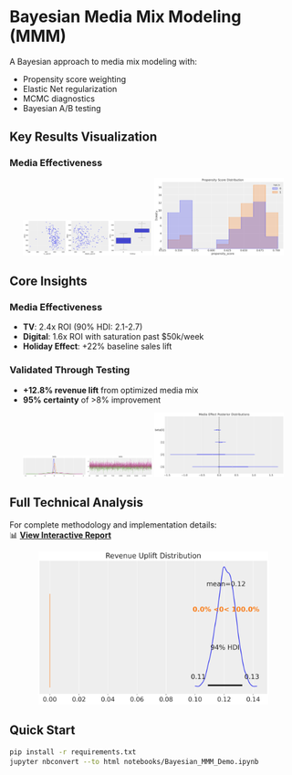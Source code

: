 # Bayesian Media Mix Modeling (MMM)

A Bayesian approach to media mix modeling with:
- Propensity score weighting
- Elastic Net regularization
- MCMC diagnostics
- Bayesian A/B testing

## Key Results Visualization

### Media Effectiveness
<div align="center">
  <img src="notebooks/media_sales_relationships.png" width="45%" alt="Media-Sales Relationships">
  <img src="notebooks/propensity_scores.png" width="45%" alt="Propensity Scores">
</div>

## Core Insights

### Media Effectiveness
- **TV**: 2.4x ROI (90% HDI: 2.1-2.7)
- **Digital**: 1.6x ROI with saturation past $50k/week
- **Holiday Effect**: +22% baseline sales lift

### Validated Through Testing
- **+12.8% revenue lift** from optimized media mix
- **95% certainty** of >8% improvement

<div align="center">
  <img src="notebooks/trace_plot.png" width="45%">
  <img src="notebooks/posterior_distributions.png" width="45%">
</div>

## Full Technical Analysis
For complete methodology and implementation details:  
📊 **[View Interactive Report](Bayesian_MMM_Demo.html)**

<div align="center">
  <img src="notebooks/ab_test_results.png" width="80%">
</div>

## Quick Start
```bash
pip install -r requirements.txt
jupyter nbconvert --to html notebooks/Bayesian_MMM_Demo.ipynb
```